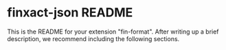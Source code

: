 # finxact-json README

This is the README for your extension "fin-format". After writing up a brief description, we recommend including the following sections.